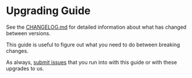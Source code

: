 # Upgrading Guide

See the [CHANGELOG.md](./CHANGELOG.md) for detailed information about what has changed between versions.

This guide is useful to figure out what you need to do between breaking changes.

As always, [submit issues](https://github.com/seantimm/svelte-fontawesome/issues/new) that you run into with this guide or with these upgrades to us.

